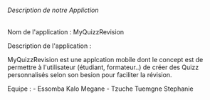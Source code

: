###### Description de notre Appliction 

Nom de l'application : MyQuizzRevision

Description de l'application : 

MyQuizzRevision est une applcation mobile dont le concept est de permettre à l'utilisateur (étudiant, formateur..) de créer des Quizz personnalisés selon son besion pour faciliter la révision.


Equipe :
     - Essomba Kalo Megane
     - Tzuche Tuemgne Stephanie 
